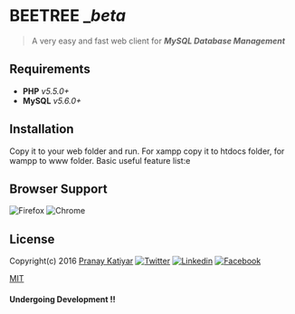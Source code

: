 # BEETREE _*beta*
> A very easy and fast web client for ***MySQL Database Management***


## Requirements

* **PHP** *v5.5.0+*
* **MySQL** *v5.6.0+*

## Installation
Copy it to your web folder and run. For xampp copy it to htdocs folder, for wampp to www folder.
Basic useful feature list:e

## Browser Support
![Firefox](https://cdn3.iconfinder.com/data/icons/browsers-1/512/Browser_B-64.png)
![Chrome](https://cdn3.iconfinder.com/data/icons/browsers-1/512/Browser_A-64.png)

## License

Copyright(c) 2016 [Pranay Katiyar](http://www.pranaykatiyar.com)
[![Twitter](https://cdn3.iconfinder.com/data/icons/free-social-icons/67/twitter_circle_gray-32.png)](https://twitter.com/PranayKatiyar)
[![Linkedin](https://cdn3.iconfinder.com/data/icons/free-social-icons/67/linkedin_circle_gray-32.png)](https://in.linkedin.com/in/pranaykatiyar)
[![Facebook](https://cdn3.iconfinder.com/data/icons/free-social-icons/67/facebook_circle_gray-32.png)](https://www.facebook.com/PranayKatiyar)

[MIT](https://raw.githubusercontent.com/Pranay-K/beetree-beta/master/LICENSE)
#### Undergoing Development !!

